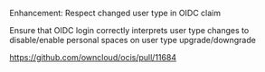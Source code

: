 Enhancement: Respect changed user type in OIDC claim

Ensure that OIDC login correctly interprets user type changes to disable/enable personal spaces on user type upgrade/downgrade

https://github.com/owncloud/ocis/pull/11684

